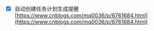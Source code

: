 - [x] 自动创建任务计划生成提醒 [https://www.cnblogs.com/mq0036/p/6761684.html](https://www.cnblogs.com/mq0036/p/6761684.html)